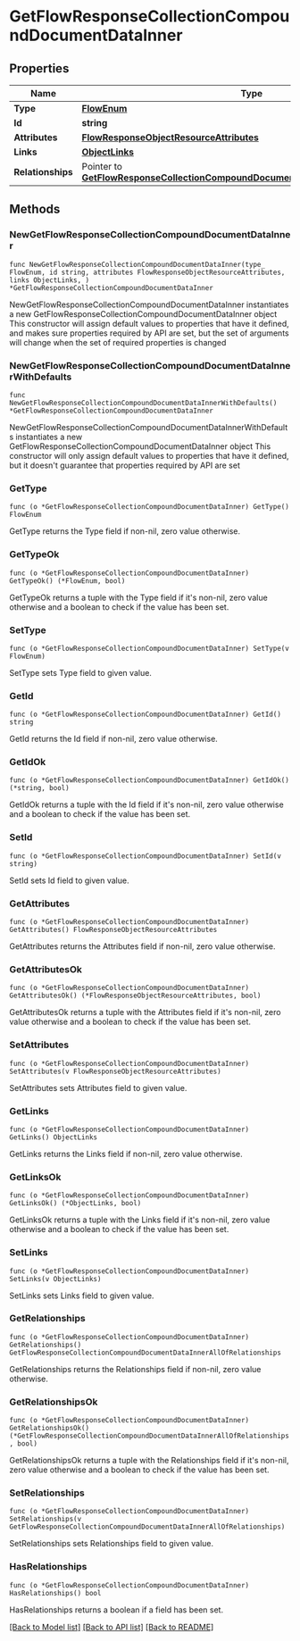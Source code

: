 # GetFlowResponseCollectionCompoundDocumentDataInner

## Properties

Name | Type | Description | Notes
------------ | ------------- | ------------- | -------------
**Type** | [**FlowEnum**](FlowEnum.md) |  | 
**Id** | **string** |  | 
**Attributes** | [**FlowResponseObjectResourceAttributes**](FlowResponseObjectResourceAttributes.md) |  | 
**Links** | [**ObjectLinks**](ObjectLinks.md) |  | 
**Relationships** | Pointer to [**GetFlowResponseCollectionCompoundDocumentDataInnerAllOfRelationships**](GetFlowResponseCollectionCompoundDocumentDataInnerAllOfRelationships.md) |  | [optional] 

## Methods

### NewGetFlowResponseCollectionCompoundDocumentDataInner

`func NewGetFlowResponseCollectionCompoundDocumentDataInner(type_ FlowEnum, id string, attributes FlowResponseObjectResourceAttributes, links ObjectLinks, ) *GetFlowResponseCollectionCompoundDocumentDataInner`

NewGetFlowResponseCollectionCompoundDocumentDataInner instantiates a new GetFlowResponseCollectionCompoundDocumentDataInner object
This constructor will assign default values to properties that have it defined,
and makes sure properties required by API are set, but the set of arguments
will change when the set of required properties is changed

### NewGetFlowResponseCollectionCompoundDocumentDataInnerWithDefaults

`func NewGetFlowResponseCollectionCompoundDocumentDataInnerWithDefaults() *GetFlowResponseCollectionCompoundDocumentDataInner`

NewGetFlowResponseCollectionCompoundDocumentDataInnerWithDefaults instantiates a new GetFlowResponseCollectionCompoundDocumentDataInner object
This constructor will only assign default values to properties that have it defined,
but it doesn't guarantee that properties required by API are set

### GetType

`func (o *GetFlowResponseCollectionCompoundDocumentDataInner) GetType() FlowEnum`

GetType returns the Type field if non-nil, zero value otherwise.

### GetTypeOk

`func (o *GetFlowResponseCollectionCompoundDocumentDataInner) GetTypeOk() (*FlowEnum, bool)`

GetTypeOk returns a tuple with the Type field if it's non-nil, zero value otherwise
and a boolean to check if the value has been set.

### SetType

`func (o *GetFlowResponseCollectionCompoundDocumentDataInner) SetType(v FlowEnum)`

SetType sets Type field to given value.


### GetId

`func (o *GetFlowResponseCollectionCompoundDocumentDataInner) GetId() string`

GetId returns the Id field if non-nil, zero value otherwise.

### GetIdOk

`func (o *GetFlowResponseCollectionCompoundDocumentDataInner) GetIdOk() (*string, bool)`

GetIdOk returns a tuple with the Id field if it's non-nil, zero value otherwise
and a boolean to check if the value has been set.

### SetId

`func (o *GetFlowResponseCollectionCompoundDocumentDataInner) SetId(v string)`

SetId sets Id field to given value.


### GetAttributes

`func (o *GetFlowResponseCollectionCompoundDocumentDataInner) GetAttributes() FlowResponseObjectResourceAttributes`

GetAttributes returns the Attributes field if non-nil, zero value otherwise.

### GetAttributesOk

`func (o *GetFlowResponseCollectionCompoundDocumentDataInner) GetAttributesOk() (*FlowResponseObjectResourceAttributes, bool)`

GetAttributesOk returns a tuple with the Attributes field if it's non-nil, zero value otherwise
and a boolean to check if the value has been set.

### SetAttributes

`func (o *GetFlowResponseCollectionCompoundDocumentDataInner) SetAttributes(v FlowResponseObjectResourceAttributes)`

SetAttributes sets Attributes field to given value.


### GetLinks

`func (o *GetFlowResponseCollectionCompoundDocumentDataInner) GetLinks() ObjectLinks`

GetLinks returns the Links field if non-nil, zero value otherwise.

### GetLinksOk

`func (o *GetFlowResponseCollectionCompoundDocumentDataInner) GetLinksOk() (*ObjectLinks, bool)`

GetLinksOk returns a tuple with the Links field if it's non-nil, zero value otherwise
and a boolean to check if the value has been set.

### SetLinks

`func (o *GetFlowResponseCollectionCompoundDocumentDataInner) SetLinks(v ObjectLinks)`

SetLinks sets Links field to given value.


### GetRelationships

`func (o *GetFlowResponseCollectionCompoundDocumentDataInner) GetRelationships() GetFlowResponseCollectionCompoundDocumentDataInnerAllOfRelationships`

GetRelationships returns the Relationships field if non-nil, zero value otherwise.

### GetRelationshipsOk

`func (o *GetFlowResponseCollectionCompoundDocumentDataInner) GetRelationshipsOk() (*GetFlowResponseCollectionCompoundDocumentDataInnerAllOfRelationships, bool)`

GetRelationshipsOk returns a tuple with the Relationships field if it's non-nil, zero value otherwise
and a boolean to check if the value has been set.

### SetRelationships

`func (o *GetFlowResponseCollectionCompoundDocumentDataInner) SetRelationships(v GetFlowResponseCollectionCompoundDocumentDataInnerAllOfRelationships)`

SetRelationships sets Relationships field to given value.

### HasRelationships

`func (o *GetFlowResponseCollectionCompoundDocumentDataInner) HasRelationships() bool`

HasRelationships returns a boolean if a field has been set.


[[Back to Model list]](../README.md#documentation-for-models) [[Back to API list]](../README.md#documentation-for-api-endpoints) [[Back to README]](../README.md)


